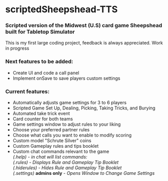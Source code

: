 # scriptedSheepshead-TTS  
### Scripted version of the Midwest (U.S) card game Sheepshead built for Tabletop Simulator  

This is my first large coding project, feedback is always appreciated. Work in progress  

### Next features to be added:  
* Create UI and code a call panel
* Implement onSave to save players custom settings 

### Current features:  
* Automatically adjusts game settings for 3 to 6 players  
* Scripted Game Set Up, Dealing, Picking, Taking Tricks, and Burying
* Automated take trick event  
* Card counter for both teams  
* Game settings window to adjust rules to your liking
* Choose your preferred partner rules
* Choose what calls you want to enable to modify scoring
* Custom model "Schrute Silver" coins  
* Custom Gameplay rules and tips booklet  
* Custom chat commands relevant to the game  
*(.help) - in chat will list commands:*  
*(.rules) - Displays Rule and Gameplay Tip Booklet*  
*(.hiderules) - Hides Rule and Gameplay Tip Booklet*  
*(.settings)* **admins only** - *Opens Window to Change Game Settings*  
